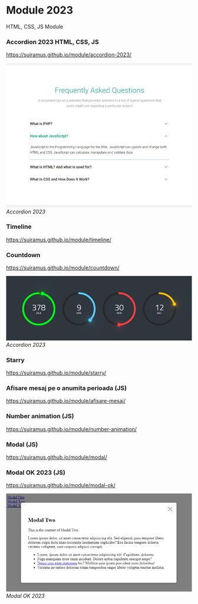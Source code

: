 # Module 2023
 HTML, CSS, JS Module

### Accordion 2023 HTML, CSS, JS
https://suiramus.github.io/module/accordion-2023/

![Accordion 2023](/accordion-2023/accordion-2023.jpg)
*Accordion 2023*

### Timeline
https://suiramus.github.io/module/timeline/

### Countdown
https://suiramus.github.io/module/countdown/

![Countdown 2023](/countdown/countdown.jpg)
*Accordion 2023*

### Starry
https://suiramus.github.io/module/starry/

### Afisare mesaj pe o anumita perioada (JS)
https://suiramus.github.io/module/afisare-mesaj/

### Number animation (JS)
https://suiramus.github.io/module/number-animation/

### Modal (JS)
https://suiramus.github.io/module/modal/

### Modal OK 2023 (JS)
https://suiramus.github.io/module/modal-ok/

![Modal OK 2023](/modal-ok/modal-ok.jpg)
*Modal OK 2023*